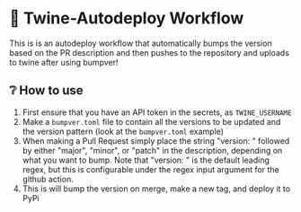 # 🚀 Twine-Autodeploy Workflow

This is is an autodeploy workflow that automatically bumps the version based on the PR description and then pushes to the repository and uploads to twine after using bumpver!


## ❔ How to use
1. First ensure that you have an API token in the secrets, as ``TWINE_USERNAME``
2. Make a ``bumpver.toml`` file to contain all the versions to be updated and the version pattern (look at the ``bumpver.toml`` example)
3. When making a Pull Request simply place the string "version: " followed by either "major", "minor", or "patch" in the description, depending on what you want to bump. Note that "version: " is the default leading regex, but this is configurable under the regex input argument for the github action.
5. This is will bump the version on merge, make a new tag, and deploy it to PyPi

